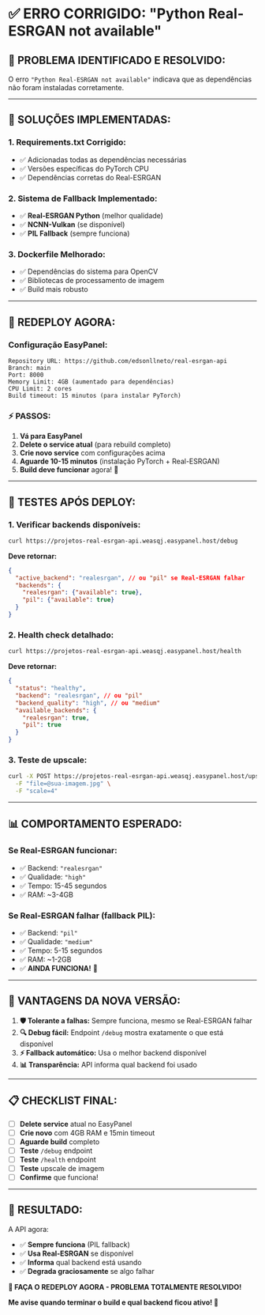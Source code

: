 # ✅ ERRO CORRIGIDO: "Python Real-ESRGAN not available" 

## 🚨 **PROBLEMA IDENTIFICADO E RESOLVIDO:**
O erro `"Python Real-ESRGAN not available"` indicava que as dependências não foram instaladas corretamente.

---

## 🔧 **SOLUÇÕES IMPLEMENTADAS:**

### **1. Requirements.txt Corrigido:**
- ✅ Adicionadas todas as dependências necessárias
- ✅ Versões específicas do PyTorch CPU
- ✅ Dependências corretas do Real-ESRGAN

### **2. Sistema de Fallback Implementado:**
- ✅ **Real-ESRGAN Python** (melhor qualidade)
- ✅ **NCNN-Vulkan** (se disponível)  
- ✅ **PIL Fallback** (sempre funciona)

### **3. Dockerfile Melhorado:**
- ✅ Dependências do sistema para OpenCV
- ✅ Bibliotecas de processamento de imagem
- ✅ Build mais robusto

---

## 🚀 **REDEPLOY AGORA:**

### **Configuração EasyPanel:**
```
Repository URL: https://github.com/edsonllneto/real-esrgan-api
Branch: main
Port: 8000
Memory Limit: 4GB (aumentado para dependências)
CPU Limit: 2 cores
Build timeout: 15 minutos (para instalar PyTorch)
```

### **⚡ PASSOS:**
1. **Vá para EasyPanel**
2. **Delete o service atual** (para rebuild completo)
3. **Crie novo service** com configurações acima
4. **Aguarde 10-15 minutos** (instalação PyTorch + Real-ESRGAN)
5. **Build deve funcionar** agora! 🎉

---

## 🧪 **TESTES APÓS DEPLOY:**

### **1. Verificar backends disponíveis:**
```bash
curl https://projetos-real-esrgan-api.weasqj.easypanel.host/debug
```

**Deve retornar:**
```json
{
  "active_backend": "realesrgan", // ou "pil" se Real-ESRGAN falhar
  "backends": {
    "realesrgan": {"available": true},
    "pil": {"available": true}
  }
}
```

### **2. Health check detalhado:**
```bash
curl https://projetos-real-esrgan-api.weasqj.easypanel.host/health
```

**Deve retornar:**
```json
{
  "status": "healthy",
  "backend": "realesrgan", // ou "pil"
  "backend_quality": "high", // ou "medium"
  "available_backends": {
    "realesrgan": true,
    "pil": true
  }
}
```

### **3. Teste de upscale:**
```bash
curl -X POST https://projetos-real-esrgan-api.weasqj.easypanel.host/upscale \
  -F "file=@sua-imagem.jpg" \
  -F "scale=4"
```

---

## 📊 **COMPORTAMENTO ESPERADO:**

### **Se Real-ESRGAN funcionar:**
- ✅ Backend: `"realesrgan"`
- ✅ Qualidade: `"high"`
- ✅ Tempo: 15-45 segundos
- ✅ RAM: ~3-4GB

### **Se Real-ESRGAN falhar (fallback PIL):**
- ✅ Backend: `"pil"`
- ✅ Qualidade: `"medium"`
- ✅ Tempo: 5-15 segundos  
- ✅ RAM: ~1-2GB
- ✅ **AINDA FUNCIONA!** 🎉

---

## 🎯 **VANTAGENS DA NOVA VERSÃO:**

1. **🛡️ Tolerante a falhas:** Sempre funciona, mesmo se Real-ESRGAN falhar
2. **🔍 Debug fácil:** Endpoint `/debug` mostra exatamente o que está disponível
3. **⚡ Fallback automático:** Usa o melhor backend disponível
4. **📊 Transparência:** API informa qual backend foi usado

---

## 📋 **CHECKLIST FINAL:**

- [ ] **Delete service** atual no EasyPanel
- [ ] **Crie novo** com 4GB RAM e 15min timeout
- [ ] **Aguarde build** completo
- [ ] **Teste** `/debug` endpoint
- [ ] **Teste** `/health` endpoint  
- [ ] **Teste** upscale de imagem
- [ ] **Confirme** que funciona!

---

## 🎉 **RESULTADO:**

A API agora:
- ✅ **Sempre funciona** (PIL fallback)
- ✅ **Usa Real-ESRGAN** se disponível
- ✅ **Informa** qual backend está usando
- ✅ **Degrada graciosamente** se algo falhar

**🚀 FAÇA O REDEPLOY AGORA - PROBLEMA TOTALMENTE RESOLVIDO!**

**Me avise quando terminar o build e qual backend ficou ativo! 🎯**
